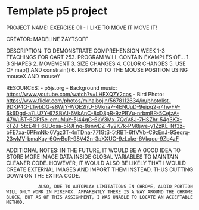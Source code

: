 # Template p5 project

PROJECT NAME:   EXERCISE 01 - I LIKE TO MOVE IT MOVE IT!

CREATOR:        MADELINE ZAYTSOFF

DESCRIPTION:    TO DEMONSTRATE COMPREHENSION WEEK 1-3 TEACHINGS FOR CART 253. PROGRAM WILL CONTAIN EXAMPLES OF...
                  1. 3 SHAPES
                  2. MOVEMENT
                  3. SIZE CHANGES
                  4. COLOR CHANGES
                  5. USE OF map() AND constrain()
                  6. RESPOND TO THE MOUSE POSITION USING mouseX AND mouseY

RESOURCES:      - p5js.org
                - Background music: https://www.youtube.com/watch?v=LHFXQ7Y2cos
                - Bird Photo: https://www.flickr.com/photos/mihaibojin/5678112634/in/photolist-9DKP4G-L1wbDG-s8WjY-WQE2hU-6Vkna7-4ENUuD-9eipq2-r4hwFV-6k6Dgd-a7LU7Y-67SBVJ-6VkAnC-8xD8pR-9zPBVu-nrbmBR-5CejzA-47Wu5T-6GFf5e-emuMuY-5j44gG-6kV3Mx-7QdV8J-7HSZhr-54g3KX-kTZJ-5tcE4H-6UUosa-5RJFng-8snwDZ-4y2K7k-PM8jwe-y1ZzKE-Nf3z-bFE7xa-6PFmNk-6Vgz3T-4nTDna-771GtS-5tRBT-6ffVVb-C9zEnJ-9Seqrq-23wMV-bmaKay-6QwBoR-98V42n-3pXXUC-9zLxke-6Vkqou-9Zb4zF

ADDITIONAL NOTES:
                IN THE FUTURE, IT WOULD BE A GOOD IDEA TO STORE MORE IMAGE DATA INSIDE GLOBAL VARIABLES TO MAINTAIN CLEANER CODE. HOWEVER, IT WOULD ALSO BE LIKELY THAT I WOULD CREATE EXTERNAL IMAGES AND IMPORT THEM INSTEAD, THUS CUTTING DOWN ON THE EXTRA CODE.

                ALSO, DUE TO AUTOPLAY LIMITATIONS IN CHROME, AUDIO PORTION WILL ONLY WORK IN FIREFOX. APPARENTLY THERE IS A WAY AROUND THE CHROME BLOCK, BUT AS OF THIS ASSIGNMENT, I WAS UNABLE TO LOCATE AN ACCEPTABLE METHOD.
